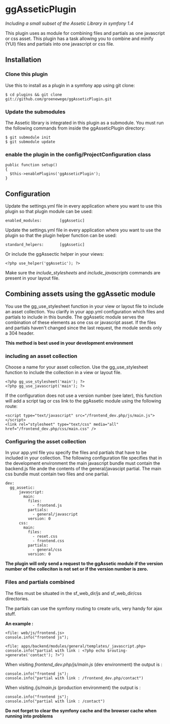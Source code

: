 # ggAsseticPlugin #

*Including a small subset of the Assetic Library in symfony 1.4*

This plugin uses as module for combining files and partials as one javascript or css asset.
This plugin has a task allowing you to combine and minify (YUI) files and partials into one javascript or css file. 

## Installation ##

### Clone this plugin  ###

Use this to install as a plugin in a symfony app using git clone:

	$ cd plugins && git clone git://github.com/groenewege/ggAsseticPlugin.git

### Update the submodules ###

The Assetic library is integrated in this plugin as a submodule. 
You must run the following commands from inside the ggAsseticPlugin directory:

	$ git submodule init
	$ git submodule update

### enable the plugin in the config/ProjectConfiguration class ###

    public function setup()
    {
      $this->enablePlugins('ggAsseticPlugin');
    }


## Configuration ##

Update the settings.yml file in every application where you want to use this plugin so that plugin module can be used:

    enabled_modules:        [ggAssetic]

Update the settings.yml file in every application where you want to use the plugin so that the plugin helper function can be used:

    standard_helpers:       [ggAssetic]

Or include the ggAssectic helper in your views:
    
    <?php use_helper('ggAssetic'); ?>

Make sure the *include_stylesheets* and *include_javascripts* commands are present in your layout file.


## Combining assets using the ggAssetic module ##

You use the gg_use_stylesheet function in your view or layout file to include an asset collection.
You clarify in your app.yml configuration which files and partials to include in this bundle.
The ggAssetic module serves the combination of these elements as one css or javascript asset.
If the files and partials haven't changed since the last request, the module sends only a 304 header.

**This method is best used in your development environment**

### including an asset collection ###

Choose a name for your asset collection.
Use the gg_use_stylesheet function to include the collection in a view or layout file.

    <?php gg_use_stylesheet('main'); ?>
    <?php gg_use_javascript('main'); ?>

If the configuration does not use a version number (see later), this function will add a script tag or css link to the ggAssetic module using the following route:
    
    <script type="text/javascript" src="/frontend_dev.php/js/main.js"></script>
    <link rel="stylesheet" type="text/css" media="all" href="/frontend_dev.php/css/main.css" />


### Configuring the asset collection ###

In your app.yml file you specify the files and partials that have to be included in your collection.
The following configuration file specifies that in the development environment the main javascript bundle must contain the backend.js file ande the contents of the general/javascipt partial.
The main css bundle must contain two files and one partial.

    dev:
      gg_assetic:
          javascript:
            main:
              files:
                - frontend.js
              partials:
                - general/javascript
              version: 0
          css:
            main:
              files:
                - reset.css
                - frontend.css
              partials:
                - general/css
              version: 0


**The plugin will only send a request to the ggAssetic module if the version number of the colleciton is not set or if the version number is zero.**

### Files and partials combined ###

The files must be situated in the sf_web_dir/js and sf_web_dir/css directories.

The partials can use the symfony routing to create urls, very handy for ajax stuff.

**An example :**
    
    <file: web/js/frontend.js>
    console.info("frontend js");
    
    <file: apps/backend/modules/general/templates/_javascript.php>
    console.info("partial with link : <?php echo $routing->generate('contact'); ?>")

When visiting *frontend_dev.php/js/main.js* (dev environment) the output is :
    
    console.info("frontend js");
    console.info("partial with link : /frontend_dev.php/contact")

When visiting */js/main.js* (production environment) the output is :
    
    console.info("frontend js");
    console.info("partial with link : /contact")

**Do not forget to clear the symfony cache and the browser cache when running into problems**



